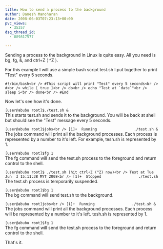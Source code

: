 ```yaml
---
title: How to send a process to the background
author: Danesh Manoharan
date: 2008-06-03T07:23:13+00:00
pvc_views:
  - 35357
dsq_thread_id:
  - 889817577

---
```

Sending a process to the background in Linux is quite easy. All you need is bg, fg, &, and ctrl+Z ( ^Z ).

For this example I will use a simple bash script test.sh I put together to print "Test" every 5 seconds.

``#!/bin/bash<br />
#This script will print "Test" every 5 seconds<br />
#<br />
while [ true ]<br />
do<br />
echo "Test at `date`"<br />
sleep 5<br />
done<br />
#End``

Now let's see how it's done.

`[user@abubu root]$./test.sh &`  
This starts test.sh and sends it to the background. You will be back at shell but should see the "Test" message every 5 seconds.

`[user@abubu root]$jobs<br />
[1]+  Running                 ./test.sh &`  
The jobs command will print all the background processes. Each process is represented by a number to it's left. For example, tesh.sh is represented by 1.

`[user@abubu root]$fg 1`  
The fg command will send the test.sh process to the foreground and return control to the shell.

`[user@abubu root]$ ./test.sh (hit ctrl+Z (^Z) now)<br />
Test at Tue Jun  3 15:11:38 MYT 2008<br />
[1]+  Stopped                 ./test.sh`  
The test.sh process is temporarily suspended.

`[user@abubu root]$bg 1`  
The bg command will send test.sh to the background.

`[user@abubu root]jobs<br />
[1]+  Running                 ./test.sh &`  
The jobs command will print all the background processes. Each process will be represented by a number to it's left. tesh.sh is represented by 1.

`[user@abubu root]$fg 1`  
The fg command will send the test.sh process to the foreground and return control to the shell.

That's it.